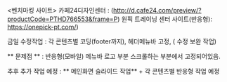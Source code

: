 <벤치마킹 사이트> 
카페24디자인센터  : (http://d.cafe24.com/preview/?productCode=PTHD766553&frame=P) 
원픽 트레이닝 센터 사이트(반응형): https://onepick-pt.com/) 
  
금일 수정작업 : 각 콘텐츠별 코딩(footer까지), 헤더메뉴바 고정, ( 수정 보완 작업) 
               
** 문제점 **  : 반응형(모바일) 메뉴바 로고 부분 스크롤하는 부분에서 고정되어있음. 

추후 추가 작업 예정 : ** 메인화면 슬라이드 작업** + 각 콘텐츠별 반응형 작업 예정



